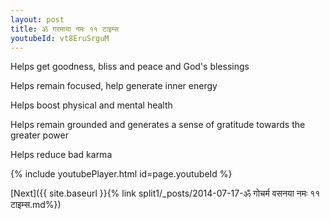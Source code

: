 ```yaml
---
layout: post
title: ॐ गरमाया नमः ११ टाइम्स
youtubeId: vt8EruSrguM
---
```

 
 
Helps get goodness, bliss and peace and God's blessings
 
Helps remain focused, help generate inner energy 
 
Helps boost physical and mental health 
 
Helps remain grounded and generates a sense of gratitude towards the greater power 
 
Helps reduce bad karma
 
 
 
 


{% include youtubePlayer.html id=page.youtubeId %}
 
[Next]({{ site.baseurl }}{% link  split1/_posts/2014-07-17-ॐ गोचर्म वसनया नमः ११ टाइम्स.md%})
 
